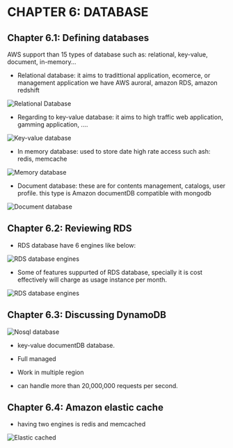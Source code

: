 # CHAPTER 6: DATABASE

## Chapter 6.1: Defining databases

AWS support than 15 types of database such as: relational, key-value, document, in-memory...

- Relational database: it aims to tradittional application, ecomerce, or management application we have AWS auroral, amazon RDS, amazon redshift

![Relational Database](https://github.com/hassj/AWS-DEVOPS-AcloudGuru/blob/main/01-Novice/Introduction-to-AWS/Image/01-Novice/Image/06-relational-database.JPG)

- Regarding to key-value database: it aims to high traffic web application, gamming application, ....

![Key-value database](https://github.com/hassj/AWS-DEVOPS-AcloudGuru/blob/main/01-Novice/Introduction-to-AWS/Image/01-Novice/Image/06-key-value-database.JPG)

- In memory database: used to store date high rate access such ash: redis, memcache

![Memory database](https://github.com/hassj/AWS-DEVOPS-AcloudGuru/blob/main/01-Novice/Introduction-to-AWS/Image/01-Novice/Image/06-Memory-database.JPG)

- Document database: these are for contents management, catalogs, user profile. this type is Amazon documentDB compatible with mongodb 

![Document database](https://github.com/hassj/AWS-DEVOPS-AcloudGuru/blob/main/01-Novice/Introduction-to-AWS/Image/01-Novice/Image/06-DocumentDB.JPG)

## Chapter 6.2: Reviewing RDS

- RDS database have 6 engines like below:

![RDS database engines](https://github.com/hassj/AWS-DEVOPS-AcloudGuru/blob/main/01-Novice/Introduction-to-AWS/Image/01-Novice/Image/06-rds-database-engines.JPG)

- Some of features suppurted of RDS database, specially it is cost effectively will charge as usage instance per month.

![RDS database engines](https://github.com/hassj/AWS-DEVOPS-AcloudGuru/blob/main/01-Novice/Introduction-to-AWS/Image/01-Novice/Image/06-rds-database-engines-2.JPG)

## Chapter 6.3: Discussing DynamoDB 

![Nosql database](https://github.com/hassj/AWS-DEVOPS-AcloudGuru/blob/main/01-Novice/Introduction-to-AWS/Image/01-Novice/Image/06-NoSQL.JPG)

- key-value documentDB database.

- Full managed 

- Work in multiple region 

- can handle more than 20,000,000 requests per second.

## Chapter 6.4: Amazon elastic cache

- having two engines is redis and memcached

![Elastic cached](https://github.com/hassj/AWS-DEVOPS-AcloudGuru/blob/main/01-Novice/Introduction-to-AWS/Image/01-Novice/Image/06-Elastic-Cached.JPG)


